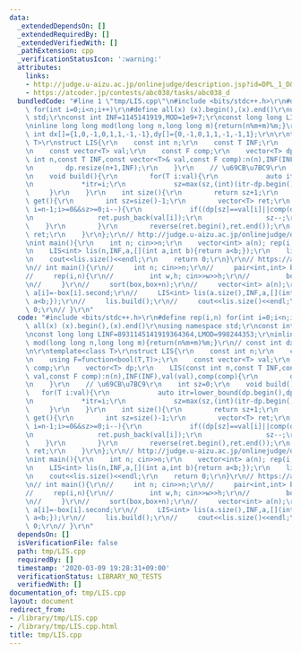 ```yaml
---
data:
  _extendedDependsOn: []
  _extendedRequiredBy: []
  _extendedVerifiedWith: []
  _pathExtension: cpp
  _verificationStatusIcon: ':warning:'
  attributes:
    links:
    - http://judge.u-aizu.ac.jp/onlinejudge/description.jsp?id=DPL_1_D&lang=jp
    - https://atcoder.jp/contests/abc038/tasks/abc038_d
  bundledCode: "#line 1 \"tmp/LIS.cpp\"\n#include <bits/stdc++.h>\r\n#define rep(i,n)\
    \ for(int i=0;i<n;i++)\r\n#define all(x) (x).begin(),(x).end()\r\nusing namespace\
    \ std;\r\nconst int INF=1145141919,MOD=1e9+7;\r\nconst long long LINF=8931145141919364364,LMOD=998244353;\r\
    \ninline long long mod(long long n,long long m){return(n%m+m)%m;}\r\n// const\
    \ int dx[]={1,0,-1,0,1,1,-1,-1},dy[]={0,-1,0,1,1,-1,-1,1};\r\n\r\ntemplate<class\
    \ T>\r\nstruct LIS{\r\n    const int n;\r\n    const T INF;\r\n    using F=function<bool(T,T)>;\r\
    \n    const vector<T> val;\r\n    const F comp;\r\n    vector<T> dp;\r\n    LIS(const\
    \ int n,const T INF,const vector<T>& val,const F comp):n(n),INF(INF),val(val),comp(comp){\r\
    \n        dp.resize(n+1,INF);\r\n    }\r\n    // \u69CB\u7BC9\r\n    int sz=0;\r\
    \n    void build(){\r\n        for(T i:val){\r\n            auto itr=lower_bound(dp.begin(),dp.end(),i,comp);\r\
    \n            *itr=i;\r\n            sz=max(sz,(int)(itr-dp.begin()));\r\n   \
    \     }\r\n    }\r\n    int size(){\r\n        return sz+1;\r\n    }\r\n    vector<T>\
    \ get(){\r\n        int sz=size()-1;\r\n        vector<T> ret;\r\n        for(int\
    \ i=n-1;i>=0&&sz>=0;i--){\r\n            if((dp[sz]==val[i]||comp(dp[sz],val[i]))&&comp(val[i],dp[sz+1])){\r\
    \n                ret.push_back(val[i]);\r\n                sz--;\r\n        \
    \    }\r\n        }\r\n        reverse(ret.begin(),ret.end());\r\n        return\
    \ ret;\r\n    }\r\n};\r\n// http://judge.u-aizu.ac.jp/onlinejudge/description.jsp?id=DPL_1_D&lang=jp\r\
    \nint main(){\r\n    int n; cin>>n;\r\n    vector<int> a(n); rep(i,n) cin>>a[i];\r\
    \n    LIS<int> lis(n,INF,a,[](int a,int b){return a<b;});\r\n    lis.build();\r\
    \n    cout<<lis.size()<<endl;\r\n    return 0;\r\n}\r\n// https://atcoder.jp/contests/abc038/tasks/abc038_d\r\
    \n// int main(){\r\n//     int n; cin>>n;\r\n//     pair<int,int> box[n];\r\n\
    //     rep(i,n){\r\n//         int w,h; cin>>w>>h;\r\n//         box[i]={w,-h};\r\
    \n//     }\r\n//     sort(box,box+n);\r\n//     vector<int> a(n);\r\n//     rep(i,n)\
    \ a[i]=-box[i].second;\r\n//     LIS<int> lis(a.size(),INF,a,[](int a,int b){return\
    \ a<b;});\r\n//     lis.build();\r\n//     cout<<lis.size()<<endl;\r\n//     return\
    \ 0;\r\n// }\r\n"
  code: "#include <bits/stdc++.h>\r\n#define rep(i,n) for(int i=0;i<n;i++)\r\n#define\
    \ all(x) (x).begin(),(x).end()\r\nusing namespace std;\r\nconst int INF=1145141919,MOD=1e9+7;\r\
    \nconst long long LINF=8931145141919364364,LMOD=998244353;\r\ninline long long\
    \ mod(long long n,long long m){return(n%m+m)%m;}\r\n// const int dx[]={1,0,-1,0,1,1,-1,-1},dy[]={0,-1,0,1,1,-1,-1,1};\r\
    \n\r\ntemplate<class T>\r\nstruct LIS{\r\n    const int n;\r\n    const T INF;\r\
    \n    using F=function<bool(T,T)>;\r\n    const vector<T> val;\r\n    const F\
    \ comp;\r\n    vector<T> dp;\r\n    LIS(const int n,const T INF,const vector<T>&\
    \ val,const F comp):n(n),INF(INF),val(val),comp(comp){\r\n        dp.resize(n+1,INF);\r\
    \n    }\r\n    // \u69CB\u7BC9\r\n    int sz=0;\r\n    void build(){\r\n     \
    \   for(T i:val){\r\n            auto itr=lower_bound(dp.begin(),dp.end(),i,comp);\r\
    \n            *itr=i;\r\n            sz=max(sz,(int)(itr-dp.begin()));\r\n   \
    \     }\r\n    }\r\n    int size(){\r\n        return sz+1;\r\n    }\r\n    vector<T>\
    \ get(){\r\n        int sz=size()-1;\r\n        vector<T> ret;\r\n        for(int\
    \ i=n-1;i>=0&&sz>=0;i--){\r\n            if((dp[sz]==val[i]||comp(dp[sz],val[i]))&&comp(val[i],dp[sz+1])){\r\
    \n                ret.push_back(val[i]);\r\n                sz--;\r\n        \
    \    }\r\n        }\r\n        reverse(ret.begin(),ret.end());\r\n        return\
    \ ret;\r\n    }\r\n};\r\n// http://judge.u-aizu.ac.jp/onlinejudge/description.jsp?id=DPL_1_D&lang=jp\r\
    \nint main(){\r\n    int n; cin>>n;\r\n    vector<int> a(n); rep(i,n) cin>>a[i];\r\
    \n    LIS<int> lis(n,INF,a,[](int a,int b){return a<b;});\r\n    lis.build();\r\
    \n    cout<<lis.size()<<endl;\r\n    return 0;\r\n}\r\n// https://atcoder.jp/contests/abc038/tasks/abc038_d\r\
    \n// int main(){\r\n//     int n; cin>>n;\r\n//     pair<int,int> box[n];\r\n\
    //     rep(i,n){\r\n//         int w,h; cin>>w>>h;\r\n//         box[i]={w,-h};\r\
    \n//     }\r\n//     sort(box,box+n);\r\n//     vector<int> a(n);\r\n//     rep(i,n)\
    \ a[i]=-box[i].second;\r\n//     LIS<int> lis(a.size(),INF,a,[](int a,int b){return\
    \ a<b;});\r\n//     lis.build();\r\n//     cout<<lis.size()<<endl;\r\n//     return\
    \ 0;\r\n// }\r\n"
  dependsOn: []
  isVerificationFile: false
  path: tmp/LIS.cpp
  requiredBy: []
  timestamp: '2020-03-09 19:28:31+09:00'
  verificationStatus: LIBRARY_NO_TESTS
  verifiedWith: []
documentation_of: tmp/LIS.cpp
layout: document
redirect_from:
- /library/tmp/LIS.cpp
- /library/tmp/LIS.cpp.html
title: tmp/LIS.cpp
---
```

